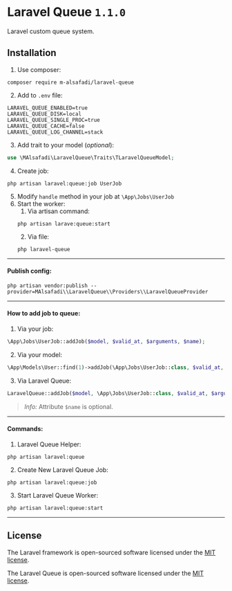 # Laravel Queue `1.1.0`

Laravel custom queue system.


## Installation

1. Use composer: 
```shell
composer require m-alsafadi/laravel-queue
```
2. Add to `.env` file:
```dotenv
LARAVEL_QUEUE_ENABLED=true
LARAVEL_QUEUE_DISK=local
LARAVEL_QUEUE_SINGLE_PROC=true
LARAVEL_QUEUE_CACHE=false
LARAVEL_QUEUE_LOG_CHANNEL=stack
```
3. Add trait to your model (_optional_):
```php
use \MAlsafadi\LaravelQueue\Traits\TLaravelQueueModel;
```
4. Create job:
```shell
php artisan laravel:queue:job UserJob
```
5. Modify `handle` method in your job at `\App\Jobs\UserJob`
6. Start the worker:
   1. Via artisan command: 
    ```shell
    php artisan larave:queue:start
    ```
   2. Via file: 
    ```shell
    php laravel-queue
    ```

---

#### Publish config:
```shell
php artisan vendor:publish --provider=MAlsafadi\\LaravelQueue\\Providers\\LaravelQueueProvider
```

---

#### How to  add job to queue:
1. Via your job:
```php
\App\Jobs\UserJob::addJob($model, $valid_at, $arguments, $name);
```

2. Via your model:
```php
\App\Models\User::find(1)->addJob(\App\Jobs\UserJob::class, $valid_at, $arguments, $name);
```

3. Via Laravel Queue:
```php
LaravelQueue::addJob($model, \App\Jobs\UserJob::class, $valid_at, $arguments, $name);
```
> _Info:_ Attribute `$name` is optional.


---

#### Commands:
1. Laravel Queue Helper:
```shell
php artisan laravel:queue
```
2. Create New Laravel Queue Job:
```shell
php artisan laravel:queue:job
```
3. Start Laravel Queue Worker:
```shell
php artisan laravel:queue:start
```

---

## License

The Laravel framework is open-sourced software licensed under the [MIT license](https://opensource.org/licenses/MIT).

The Laravel Queue is open-sourced software licensed under the [MIT license](https://opensource.org/licenses/MIT).
